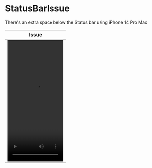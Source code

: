 # StatusBarIssue

There's an extra space below the Status bar using iPhone 14 Pro Max

|Issue|
| ------------- |
| <video src="https://github.com/juniorsaraviao/StatusBarIssue/assets/43689290/a1c1f85d-e774-463b-ad57-c584dd915fb8" width=180 height=392> |
